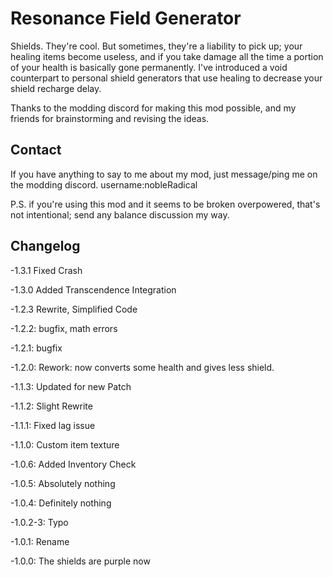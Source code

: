 # Resonance Field Generator
Shields. They're cool. But sometimes, they're a liability to pick up; your healing items become useless, and if you take damage all the time a portion of your health is basically gone permanently.
I've introduced a void counterpart to personal shield generators that use healing to decrease your shield recharge delay.


Thanks to the modding discord for making this mod possible, and my friends for brainstorming and revising the ideas.

## Contact
If you have anything to say to me about my mod, just message/ping me on the modding discord. username:nobleRadical

P.S. if you're using this mod and it seems to be broken overpowered, that's not intentional; send any balance discussion my way.



## Changelog
-1.3.1 Fixed Crash

-1.3.0 Added Transcendence Integration

-1.2.3 Rewrite, Simplified Code

-1.2.2: bugfix, math errors

-1.2.1: bugfix

-1.2.0: Rework: now converts some health and gives less shield.

-1.1.3: Updated for new Patch

-1.1.2: Slight Rewrite

-1.1.1: Fixed lag issue

-1.1.0: Custom item texture

-1.0.6: Added Inventory Check

-1.0.5: Absolutely nothing

-1.0.4: Definitely nothing

-1.0.2-3: Typo

-1.0.1: Rename

-1.0.0: The shields are purple now
